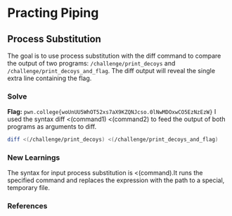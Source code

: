 # Practing Piping

## Process Substitution
The goal is to use process substitution with the diff command to compare the output of two programs: `/challenge/print_decoys` and `/challenge/print_decoys_and_flag`. The diff output will reveal the single extra line containing the flag.

### Solve
**Flag:** `pwn.college{woUnUU5WhOT52xs7aX9KZQNJcso.0lNwMDOxwCO5EzNzEzW}`
I used the syntax diff <(command1) <(command2) to feed the output of both programs as arguments to diff.

```bash
diff <(/challenge/print_decoys) <(/challenge/print_decoys_and_flag)
```

### New Learnings
The syntax for input process substitution is <(command).It runs the specified command and replaces the expression with the path to a special, temporary file.

### References 

